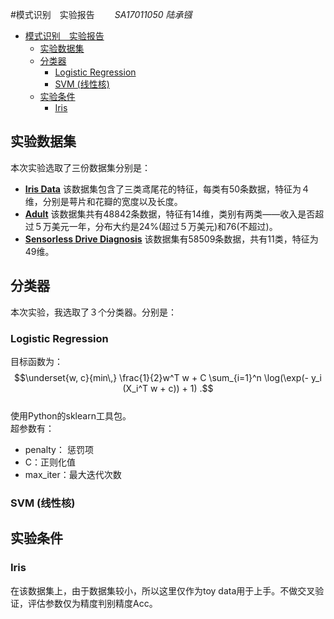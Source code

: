 #模式识别　实验报告　　 
*SA17011050 陆承镪*   

<!-- @import "[TOC]" {cmd="toc" depthFrom=1 depthTo=6 orderedList=false} -->
<!-- code_chunk_output -->

* [模式识别　实验报告](#模式识别-实验报告)
	* [实验数据集](#实验数据集)
	* [分类器](#分类器)
		* [Logistic Regression](#logistic-regression)
		* [SVM  (线性核)](#svm-线性核)
	* [实验条件](#实验条件)
		* [Iris](#iris)

<!-- /code_chunk_output -->


## 实验数据集　　
本次实验选取了三份数据集分别是：　　
+ [**Iris Data**](http://archive.ics.uci.edu/ml/datasets/Iris)   该数据集包含了三类鸢尾花的特征，每类有50条数据，特征为４维，分别是萼片和花瓣的宽度以及长度。　　
+ [**Adult**](http://archive.ics.uci.edu/ml/datasets/Adult) 该数据集共有48842条数据，特征有14维，类别有两类——收入是否超过５万美元一年，分布大约是24%(超过５万美元)和76(不超过)。　　
+ [**Sensorless Drive Diagnosis**](http://archive.ics.uci.edu/ml/datasets/Dataset+for+Sensorless+Drive+Diagnosis) 该数据集有58509条数据，共有11类，特征为49维。  

## 分类器　　
本次实验，我选取了３个分类器。分别是：　　　
### Logistic Regression  
目标函数为：  
$$\underset{w, c}{min\,} \frac{1}{2}w^T w + C \sum_{i=1}^n \log(\exp(- y_i (X_i^T w + c)) + 1) .$$  
使用Python的sklearn工具包。  
超参数有：  
+ penalty： 惩罚项  
+ C：正则化值  
+ max_iter：最大迭代次数  

### SVM  (线性核)  


## 实验条件  
### Iris  
在该数据集上，由于数据集较小，所以这里仅作为toy data用于上手。不做交叉验证，评估参数仅为精度判别精度Acc。